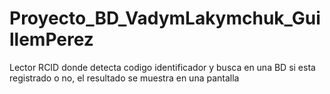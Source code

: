 # Proyecto_BD_VadymLakymchuk_GuillemPerez
Lector RCID donde detecta codigo identificador y busca en una BD si esta registrado o no, el resultado se muestra en una pantalla
